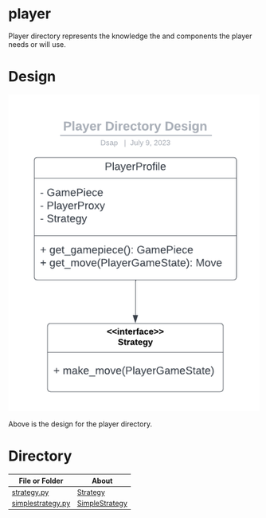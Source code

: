 # player

Player directory represents the knowledge the and components the player needs or will use.

# Design

![Fig player_directory_design.png](./../../resources/UML_diagrams/player_directory_design.png)

Above is the design for the player directory.

# Directory 
| File or Folder | About |
| ---            | ---   |
| [strategy.py](./strategy.py) | [Strategy](./strategy.py) |
| [simplestrategy.py](./simplestrategy.py) | [SimpleStrategy](./simplestrategy.py) |